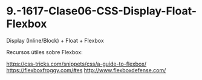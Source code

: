 # 9.-1617-Clase06-CSS-Display-Float-Flexbox

Display (Inline/Block) + Float + Flexbox

Recursos útiles sobre Flexbox:

https://css-tricks.com/snippets/css/a-guide-to-flexbox/
https://flexboxfroggy.com/#es
http://www.flexboxdefense.com/

